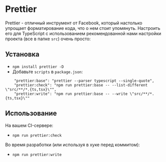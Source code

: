 # Prettier 

Prettier - отличный инструмент от Facebook, который настолько упрощает форматирование кода, что о нем стоит упомянуть. Настроить его для TypeScript с использованием рекомендованной нами настройки проекта (все в папке `src`) очень просто:

## Установка 

* `npm install prettier -D` 
* Добавьте `scripts` в `package.json`: 

```
    "prettier:base": "prettier --parser typescript --single-quote",
    "prettier:check": "npm run prettier:base -- --list-different \"src/**/*.{ts,tsx}\"",
    "prettier:write": "npm run prettier:base -- --write \"src/**/*.{ts,tsx}\""
```

## Использование
На вашем CI-сервере:
* `npm run prettier:check` 

Во время разработки (или используя в хуке перед коммитом):
* `npm run prettier:write`

